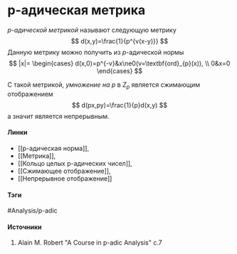 # p-адическая метрика
*$p$-адической метрикой* называют следующую метрику
$$
d(x,y)=\frac{1}{p^{v(x-y)}}
$$
Данную метрику можно получить из $p$-адической нормы
$$
|x|=
\begin{cases}
d(x,0)=p^{-v}&x\ne0(v=\textbf{ord}_{p}(x)), \\
0&x=0
\end{cases} 
$$

С такой метрикой, *умножение на $p$* в $Z_{p}$ является сжимающим отображением
$$
d(px,py)=\frac{1}{p}d(x,y)
$$
а значит является непрерывным.
#### Линки
- [[p-адическая норма]],
- [[Метрика]],
- [[Кольцо целых p-адических чисел]],
- [[Сжимающее отображение]],
- [[Непрерывное отображение]]
#### Тэги
 #Analysis/p-adic 
#### Источники
1. Alain M. Robert "A Course in p-adic Analysis" c.7